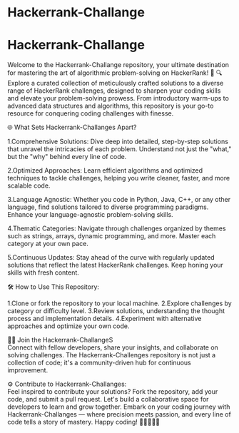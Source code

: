 # Hackerrank-Challange

# Hackerrank-Challange

Welcome to the Hackerrank-Challange repository, your ultimate destination for mastering the art of algorithmic problem-solving on HackerRank! 🚀  🔍 Explore a curated collection of meticulously crafted solutions to a diverse range of HackerRank challenges, designed to sharpen your coding skills and elevate your problem-solving prowess. From introductory warm-ups to advanced data structures and algorithms, this repository is your go-to resource for conquering coding challenges with finesse.  

🌐 What Sets Hackerrank-Challanges Apart?  

1.Comprehensive Solutions: Dive deep into detailed, step-by-step solutions that unravel the intricacies of each problem. Understand not just the "what," but the "why" behind every line of code.  

2.Optimized Approaches: Learn efficient algorithms and optimized techniques to tackle challenges, helping you write cleaner, faster, and more scalable code.  

3.Language Agnostic: Whether you code in Python, Java, C++, or any other language, find solutions tailored to diverse programming paradigms. Enhance your language-agnostic problem-solving skills.  

4.Thematic Categories: Navigate through challenges organized by themes such as strings, arrays, dynamic programming, and more. Master each category at your own pace.  

5.Continuous Updates: Stay ahead of the curve with regularly updated solutions that reflect the latest HackerRank challenges. Keep honing your skills with fresh content.  

🛠️ How to Use This Repository:  

1.Clone or fork the repository to your local machine. 
2.Explore challenges by category or difficulty level. 
3.Review solutions, understanding the thought process and implementation details. 
4.Experiment with alternative approaches and optimize your own code. 

👩‍💻 Join the Hackerrank-ChallangeS  
Connect with fellow developers, share your insights, and collaborate on solving challenges. The Hackerrank-Challenges repository is not just a collection of code; it's a community-driven hub for continuous improvement.  

⚙️ Contribute to Hackerrank-Challanges:  
Feel inspired to contribute your solutions? Fork the repository, add your code, and submit a pull request. Let's build a collaborative space for developers to learn and grow together.  Embark on your coding journey with Hackerrank-Challanges — where precision meets passion, and every line of code tells a story of mastery. Happy coding! 🚀👩‍💻👨‍💻
